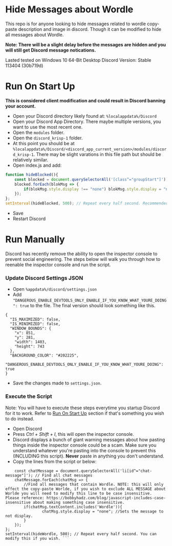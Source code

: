 # Hide Messages about Wordle

This repo is for anyone looking to hide messages related to wordle copy-paste description and image in discord. Though it can be modified to hide all messages about Wordle. 

**Note: There will be a slight delay before the messages are hidden and you will still get Discord message notications.**

Lasted tested on  Windows 10 64-Bit Desktop Discord Version: Stable 113404 (30b719d)

# Run On Start Up

**This is considered client modification and could result in Discord banning your account.**

- Open your Discord directory likely found at: `%localappdata%/Discord`
- Open your Discord App Directory. There maybe multiple versions, you want to use the most recent one.
- Open the `modules` folder. 
- Open the `discord_krisp-1` folder.
- At this point you should be at `%localappdata%/Discord/<discord_app_current_version>/modules/discord_krisp-1`. There may be slight varations in this file path but should be relatively similar. 
- Open index.js and add:
```js
function hideBlocked(){
    const blocked = document.querySelectorAll('[class^="groupStart"]'); // Find all "Blocked Messages"
    blocked.forEach(blokMsg => {
        if(blokMsg.style.display !== "none") blokMsg.style.display = "none"; // Hide the message if it's not already hidden.
    });
};
setInterval(hideBlocked, 500); // Repeat every half second. Recommended to keep at 500, but raise/ lower if you wish.
```

- Save
- Restart Discord


# Run Manually

Discord has recently remove the ability to open the inspector console to prevent social engineering. The steps below will walk you through how to reenable the inspector console and run the script. 

### Update Discord Settings JSON

- Open `%appdata%/discord/settings.json`
- Add `"DANGEROUS_ENABLE_DEVTOOLS_ONLY_ENABLE_IF_YOU_KNOW_WHAT_YOURE_DOING": true` to the file. The final version should look something like this.

```
{
  "IS_MAXIMIZED": false,
  "IS_MINIMIZED": false,
  "WINDOW_BOUNDS": {
    "x": 851,
    "y": 281,
    "width": 1403,
    "height": 743
  },
  "BACKGROUND_COLOR": "#202225",
  "DANGEROUS_ENABLE_DEVTOOLS_ONLY_ENABLE_IF_YOU_KNOW_WHAT_YOURE_DOING": true
}
```

- Save the changes made to `settings.json`. 

### Execute the Script

Note: You will have to execute these steps everytime you startup Discord for it to work. Refer to [Run On Start Up](#run-on-start-up) section if that's something you wish to do instead. 

- Open Discord
- Press <i>Ctrl + Shift + I</i>, this will open the inspector console.
- Discord displays a bunch of giant warning messages about how pasting things inside the inspector console could be a scam. Make sure you understand whatever you're pasting into the console to prevent this (INCLUDING this script). **Never** paste in anything you don't understand.
- Copy the lines from the script or below:
```function hideWordle(){
    const chatMessage = document.querySelectorAll('li[id^="chat-message"]'); // Find all chat messages
    chatMessage.forEach(chatMsg => {
		//Find all messages that contain Wordle. NOTE: this will only effect the copy-paste Worlde, if you wish to exclude ALL MESSAGE about Worlde you will need to modify this line to be case insensitive. Please reference: https://bobbyhadz.com/blog/javascript-includes-case-insensitive about making something case insensitive. 
        if(chatMsg.textContent.includes('Wordle')){ 
                chatMsg.style.display = "none"; //Sets the message to not display.
        }
    });
};
setInterval(hideWordle, 500); // Repeat every half second. You can modify this if you wish. ```
